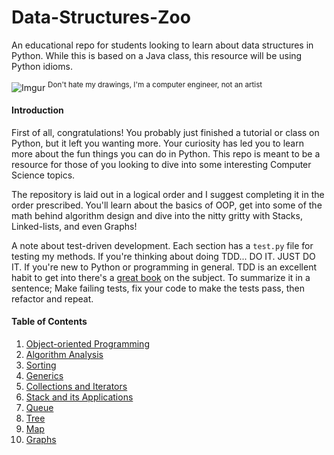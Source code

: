 # Data-Structures-Zoo
An educational repo for students looking to learn about data structures in Python.
While this is based on a Java class, this resource will be using Python idioms.

![Imgur](http://i.imgur.com/BXKHzoJ.png)
<sup>Don't hate my drawings, I'm a computer engineer, not an artist</sup>

#### Introduction
First of all, congratulations! You probably just finished a tutorial or class on Python, but it left you wanting more. Your curiosity has led you to learn more about the fun things you can do in Python. This repo is meant to be a resource for those of you looking to dive into some interesting Computer Science topics.

The repository is laid out in a logical order and I suggest completing it in the order prescribed. You'll learn about the basics of OOP, get into some of the math behind algorithm design and dive into the nitty gritty with Stacks, Linked-lists, and even Graphs!

A note about test-driven development. Each section has a ``test.py`` file for testing my methods.
If you're thinking about doing TDD... DO IT. JUST DO IT. If you're new to Python or
programming in general. TDD is an excellent habit to get into there's a [great book](http://www.obeythetestinggoat.com/)
on the subject. To summarize it in a sentence; Make failing tests, fix your code to make the tests pass,
then refactor and repeat.

#### Table of Contents
1. [Object-oriented Programming](https://github.com/QuantumFractal/Data-Structures-Zoo/tree/master/1-Object-Oriented%20Programming)
2. [Algorithm Analysis](https://github.com/QuantumFractal/Data-Structures-Zoo/tree/master/2-Algorithm%20Analysis)
3. [Sorting](https://github.com/QuantumFractal/Data-Structures-Zoo/tree/master/3-Sorting)
4. [Generics](https://github.com/QuantumFractal/Data-Structures-Zoo/tree/master/4-Generics)
5. [Collections and Iterators](https://github.com/QuantumFractal/Data-Structures-Zoo/tree/master/5-Collections%20and%20Iterators)
6. [Stack and its Applications](https://github.com/QuantumFractal/Data-Structures-Zoo/tree/master/6-Stack%20and%20its%20applications)
7. [Queue](https://github.com/QuantumFractal/Data-Structures-Zoo/tree/master/7-Queue)
8. [Tree](https://github.com/QuantumFractal/Data-Structures-Zoo/tree/master/8-Tree)
9. [Map](https://github.com/QuantumFractal/Data-Structures-Zoo/tree/master/9-Map)
10. [Graphs](https://github.com/QuantumFractal/Data-Structures-Zoo/tree/master/10-Graphs)
